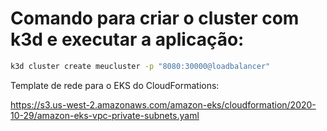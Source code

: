 

# Comando para criar o cluster com k3d e executar a aplicação:
```Bash
k3d cluster create meucluster -p "8080:30000@loadbalancer"
```


Template de rede para o EKS do CloudFormations:

https://s3.us-west-2.amazonaws.com/amazon-eks/cloudformation/2020-10-29/amazon-eks-vpc-private-subnets.yaml



